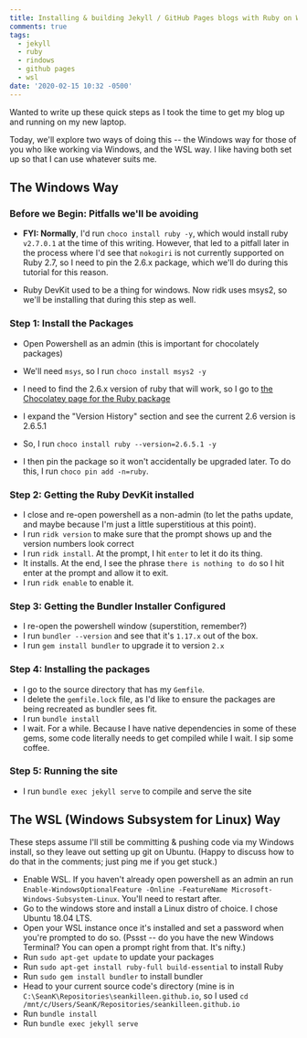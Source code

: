 ```yaml
---
title: Installing & building Jekyll / GitHub Pages blogs with Ruby on Windows 10
comments: true
tags:
  - jekyll
  - ruby
  - rindows
  - github pages
  - wsl
date: '2020-02-15 10:32 -0500'
---
```

Wanted to write up these quick steps as I took the time to get my blog up and running on my new laptop. 

Today, we'll explore two ways of doing this -- the Windows way for those of you who like working via Windows, and the WSL way. I like having both set up so that I can use whatever suits me.

## The Windows Way

### Before we Begin: Pitfalls we'll be avoiding

* **FYI: Normally**, I'd run `choco install ruby -y`, which would install ruby `v2.7.0.1` at the time of this writing. However, that led to a pitfall later in the process where I'd see that `nokogiri` is not currently supported on Ruby 2.7, so I need to pin the 2.6.x package, which we'll do during this tutorial for this reason. 
* Ruby DevKit used to be a thing for windows. Now ridk uses msys2, so we'll be installing that during this step as well.

###  Step 1: Install the Packages

* Open Powershell as an admin (this is important for chocolately packages)
* We'll need `msys`, so I run `choco install msys2 -y`
* I need to find the 2.6.x version of ruby that will work, so I go to [the Chocolatey page for the Ruby package](https://chocolatey.org/packages/ruby)
* I expand the "Version History" section and see the current 2.6 version is 2.6.5.1
* So, I run `choco install ruby --version=2.6.5.1 -y`
* I then pin the package so it won't accidentally be upgraded later. To do this, I run `choco pin add -n=ruby`.

### Step 2: Getting the Ruby DevKit installed

* I close and re-open powershell as a non-admin (to let the paths update, and maybe because I'm just a little superstitious at this point).
* I run `ridk version` to make sure that the prompt shows up and the version numbers look correct
* I run `ridk install`. At the prompt, I hit `enter` to let it do its thing.
* It installs. At the end, I see the phrase `there is nothing to do` so I hit enter at the prompt and allow it to exit.
* I run `ridk enable` to enable it.

### Step 3: Getting the Bundler Installer Configured

* I re-open the powershell window (superstition, remember?) 
* I run `bundler --version` and see that it's `1.17.x` out of the box.
* I run `gem install bundler` to upgrade it to version `2.x`

### Step 4: Installing the packages

* I go to the source directory that has my `Gemfile`.
* I delete the `gemfile.lock` file, as I'd like to ensure the packages are being recreated as bundler sees fit.
* I run `bundle install`
* I wait. For a while. Because I have native dependencies in some of these gems, some code literally needs to get compiled while I wait. I sip some coffee.

### Step 5: Running the site

* I run `bundle exec jekyll serve` to compile and serve the site

## The WSL (Windows Subsystem for Linux) Way

These steps assume I'll still be committing & pushing code via my Windows install, so they leave out setting up git on Ubuntu. (Happy to discuss how to do that in the comments; just ping me if you get stuck.)

* Enable WSL. If you haven't already open powershell as an admin an run `Enable-WindowsOptionalFeature -Online -FeatureName Microsoft-Windows-Subsystem-Linux`. You'll need to restart after.
* Go to the windows store and install a Linux distro of choice. I chose Ubuntu 18.04 LTS.
* Open your WSL instance once it's installed and set a password when you're prompted to do so. (Pssst -- do you have the new Windows Terminal? You can open a prompt right from that. It's nifty.)
* Run `sudo apt-get update` to update your packages
* Run `sudo apt-get install ruby-full build-essential` to install Ruby
* Run `sudo gem install bundler` to install bundler
* Head to your current source code's directory (mine is in `C:\SeanK\Repositories\seankilleen.github.io`, so I used `cd /mnt/c/Users/SeanK/Repositories/seankilleen.github.io`
* Run `bundle install`
* Run `bundle exec jekyll serve`
